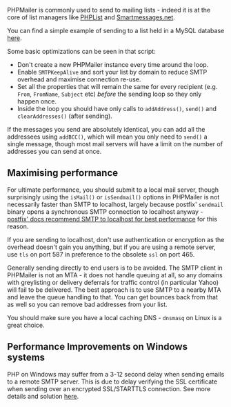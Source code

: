 PHPMailer is commonly used to send to mailing lists - indeed it is at the core of list managers like [PHPList](https://www.phplist.com) and [Smartmessages.net](https://info.smartmessages.net/).

You can find a simple example of sending to a list held in a MySQL database [here](https://github.com/PHPMailer/PHPMailer/blob/master/examples/mailing_list.phps).

Some basic optimizations can be seen in that script:
* Don't create a new PHPMailer instance every time around the loop.
* Enable `SMTPKeepAlive` and sort your list by domain to reduce SMTP overhead and maximise connection re-use.
* Set all the properties that will remain the same for every recipient (e.g. `From`, `FromName`, `Subject` etc) *before* the sending loop so they only happen once.
* Inside the loop you should have only calls to `addAddress()`, `send()` and `clearAddresses()` (after sending).

If the messages you send are absolutely identical, you can add all the addressees using `addBCC()`, which will mean you only need to `send()` a single message, though most mail servers will have a limit on the number of addresses you can send at once.

## Maximising performance


For ultimate performance, you should submit to a local mail server, though surprisingly using the `isMail()` or `isSendmail()` options in PHPMailer is not necessarily faster than SMTP to localhost, largely because postfix' `sendmail` binary opens a synchronous SMTP connection to localhost anyway - [postfix' docs recommend SMTP to localhost for best performance](http://www.postfix.org/TUNING_README.html#mailing_tips) for this reason.

If you are sending to localhost, don't use authentication or encryption as the overhead doesn't gain you anything, but if you are using a remote server, use `tls` on port 587 in preference to the obsolete `ssl` on port 465.

Generally sending directly to end users is to be avoided. The SMTP client in PHPMailer is not an MTA - it does not handle queuing at all, so any domains with greylisting or delivery deferrals for traffic control (in particular Yahoo) will fail to be delivered. The best approach is to use SMTP to a nearby MTA and leave the queue handling to that. You can get bounces back from that as well so you can remove bad addresses from your list.

You should make sure you have a local caching DNS - `dnsmasq` on Linux is a great choice.

## Performance Improvements on Windows systems

PHP on Windows may suffer from a 3-12 second delay when sending emails to a remote SMTP server. This is due to delay verifying the SSL certificate when sending over an encrypted SSL/STARTTLS connection. See more details and solution [here](https://github.com/PHPMailer/PHPMailer/issues/1911).